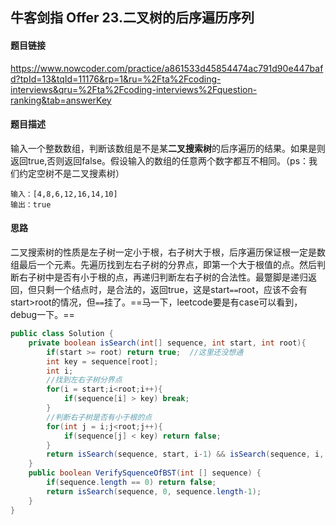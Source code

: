 ## 牛客剑指 Offer 23.二叉树的后序遍历序列

#### 题目链接

https://www.nowcoder.com/practice/a861533d45854474ac791d90e447bafd?tpId=13&tqId=11176&rp=1&ru=%2Fta%2Fcoding-interviews&qru=%2Fta%2Fcoding-interviews%2Fquestion-ranking&tab=answerKey

#### 题目描述

输入一个整数数组，判断该数组是不是某**二叉搜索树**的后序遍历的结果。如果是则返回true,否则返回false。假设输入的数组的任意两个数字都互不相同。（ps：我们约定空树不是二叉搜素树）

```
输入：[4,8,6,12,16,14,10]
输出：true
```

#### 思路

二叉搜索树的性质是左子树一定小于根，右子树大于根，后序遍历保证根一定是数组最后一个元素。先遍历找到左右子树的分界点，即第一个大于根值的点。然后判断右子树中是否有小于根的点，再递归判断左右子树的合法性。最蹩脚是递归返回，但只剩一个结点时，是合法的，返回true，这是start`==`root，应该不会有start>root的情况，但`==`挂了。==马一下，leetcode要是有case可以看到，debug一下。==

```java
public class Solution {
    private boolean isSearch(int[] sequence, int start, int root){
        if(start >= root) return true;	//这里还没想通
        int key = sequence[root];
        int i;
        //找到左右子树分界点
        for(i = start;i<root;i++){
            if(sequence[i] > key) break;
        }
        //判断右子树是否有小于根的点
        for(int j = i;j<root;j++){
            if(sequence[j] < key) return false;
        }
        return isSearch(sequence, start, i-1) && isSearch(sequence, i, root-1);
    }
    public boolean VerifySquenceOfBST(int [] sequence) {
        if(sequence.length == 0) return false;
        return isSearch(sequence, 0, sequence.length-1);
    }
}
```

